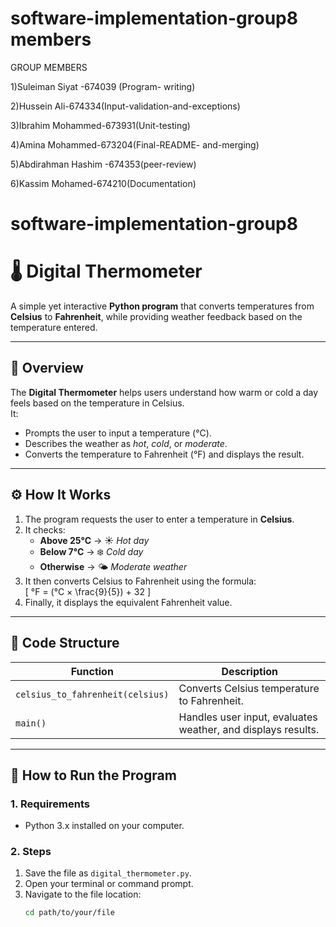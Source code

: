 # software-implementation-group8 members
GROUP MEMBERS

1)Suleiman Siyat -674039 (Program- writing)

2)Hussein Ali-674334(Input-validation-and-exceptions)

3)Ibrahim Mohammed-673931(Unit-testing)

4)Amina Mohammed-673204(Final-README- and-merging)

5)Abdirahman Hashim -674353(peer-review)

6)Kassim Mohamed-674210(Documentation)


# software-implementation-group8
# 🌡️ Digital Thermometer

A simple yet interactive **Python program** that converts temperatures from **Celsius** to **Fahrenheit**, while providing weather feedback based on the temperature entered.  

---

## 🧠 Overview

The **Digital Thermometer** helps users understand how warm or cold a day feels based on the temperature in Celsius.  
It:
- Prompts the user to input a temperature (°C).  
- Describes the weather as *hot*, *cold*, or *moderate*.  
- Converts the temperature to Fahrenheit (°F) and displays the result.

---

## ⚙️ How It Works

1. The program requests the user to enter a temperature in **Celsius**.  
2. It checks:
   - **Above 25°C** → ☀️ *Hot day*  
   - **Below 7°C** → ❄️ *Cold day*  
   - **Otherwise** → 🌤 *Moderate weather*  
3. It then converts Celsius to Fahrenheit using the formula:  
   \[
   °F = (°C × \frac{9}{5}) + 32
   \]
4. Finally, it displays the equivalent Fahrenheit value.

---

## 🧩 Code Structure

| Function | Description |
|-----------|--------------|
| `celsius_to_fahrenheit(celsius)` | Converts Celsius temperature to Fahrenheit. |
| `main()` | Handles user input, evaluates weather, and displays results. |

---

## 🚀 How to Run the Program

### **1. Requirements**
- Python 3.x installed on your computer.

### **2. Steps**
1. Save the file as `digital_thermometer.py`.  
2. Open your terminal or command prompt.  
3. Navigate to the file location:
   ```bash
   cd path/to/your/file
